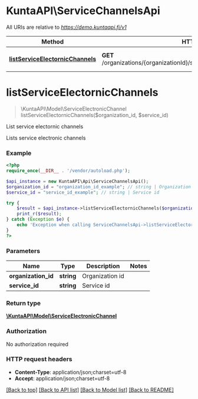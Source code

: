 # KuntaAPI\ServiceChannelsApi

All URIs are relative to *https://demo.kuntaapi.fi/v1*

Method | HTTP request | Description
------------- | ------------- | -------------
[**listServiceElectornicChannels**](ServiceChannelsApi.md#listServiceElectornicChannels) | **GET** /organizations/{organizationId}/services/{serviceId}/electronicChannels | List service electornic channels


# **listServiceElectornicChannels**
> \KuntaAPI\Model\ServiceElectronicChannel listServiceElectornicChannels($organization_id, $service_id)

List service electornic channels

Lists service electronic channels

### Example
```php
<?php
require_once(__DIR__ . '/vendor/autoload.php');

$api_instance = new KuntaAPI\Api\ServiceChannelsApi();
$organization_id = "organization_id_example"; // string | Organization id
$service_id = "service_id_example"; // string | Service id

try {
    $result = $api_instance->listServiceElectornicChannels($organization_id, $service_id);
    print_r($result);
} catch (Exception $e) {
    echo 'Exception when calling ServiceChannelsApi->listServiceElectornicChannels: ', $e->getMessage(), PHP_EOL;
}
?>
```

### Parameters

Name | Type | Description  | Notes
------------- | ------------- | ------------- | -------------
 **organization_id** | **string**| Organization id |
 **service_id** | **string**| Service id |

### Return type

[**\KuntaAPI\Model\ServiceElectronicChannel**](../Model/ServiceElectronicChannel.md)

### Authorization

No authorization required

### HTTP request headers

 - **Content-Type**: application/json;charset=utf-8
 - **Accept**: application/json;charset=utf-8

[[Back to top]](#) [[Back to API list]](../../README.md#documentation-for-api-endpoints) [[Back to Model list]](../../README.md#documentation-for-models) [[Back to README]](../../README.md)

